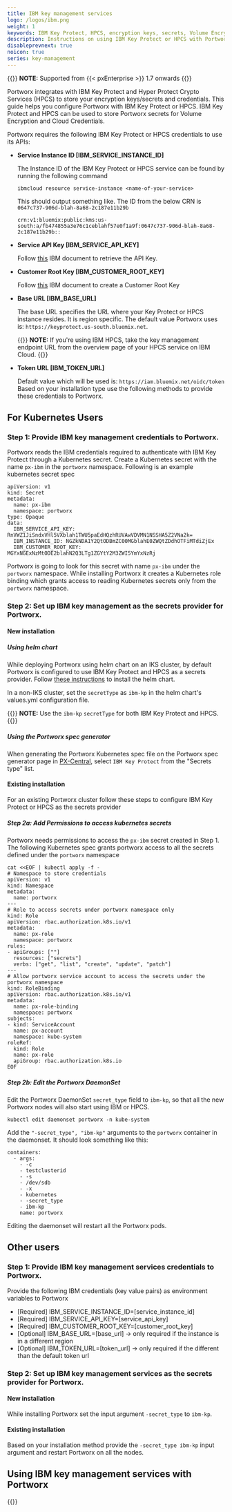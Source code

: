 ```yaml
---
title: IBM key management services
logo: /logos/ibm.png
weight: 1
keywords: IBM Key Protect, HPCS, encryption keys, secrets, Volume Encryption, Cloud Credentials
description: Instructions on using IBM Key Protect or HPCS with Portworx
disableprevnext: true
noicon: true
series: key-management
---
```


{{<info>}}
**NOTE:** Supported from {{< pxEnterprise >}} 1.7 onwards
{{</info>}}

Portworx integrates with IBM Key Protect and Hyper Protect Crypto Services (HPCS) to store your encryption keys/secrets and credentials. This guide helps you configure Portworx with IBM Key Protect or HPCS. IBM Key Protect and HPCS can be used to store Portworx secrets for Volume Encryption and Cloud Credentials.

Portworx requires the following IBM Key Protect or HPCS credentials to use its APIs:

- **Service Instance ID [IBM_SERVICE_INSTANCE_ID]**

    The Instance ID of the IBM Key Protect or HPCS service can be found by running the following command

    ```text
    ibmcloud resource service-instance <name-of-your-service>
    ```

    This should output something like. The ID from the below CRN is `0647c737-906d-blah-8a68-2c187e11b29b`
    ```
    crn:v1:bluemix:public:kms:us-south:a/fb474855a3e76c1ceblahf57e0f1a9f:0647c737-906d-blah-8a68-2c187e11b29b::
    ```

- **Service API Key [IBM_SERVICE_API_KEY]**

    Follow [this](https://cloud.ibm.com/docs/iam?topic=iam-serviceidapikeys#serviceidapikeys) IBM document to retrieve the API Key.

- **Customer Root Key [IBM_CUSTOMER_ROOT_KEY]**

    Follow [this](https://cloud.ibm.com/docs/key-protect?topic=key-protect-create-root-keys) IBM document to create a Customer Root Key

- **Base URL [IBM_BASE_URL]**

    The base URL specifies the URL where your Key Protect or HPCS instance resides. It is region specific. The default value Portworx uses is: `https://keyprotect.us-south.bluemix.net`.

    {{<info>}}
**NOTE:** If you're using IBM HPCS, take the key management endpoint URL from the overview page of your HPCS service on IBM Cloud.
    {{</info>}}

- **Token URL [IBM_TOKEN_URL]**

    Default value which will be used is: `https://iam.bluemix.net/oidc/token`
    Based on your installation type use the following methods to provide these credentials to Portworx.

## For Kubernetes Users

### Step 1: Provide IBM key management credentials to Portworx.

Portworx reads the IBM credentials required to authenticate with IBM Key Protect through a Kubernetes secret. Create a Kubernetes secret with the name `px-ibm` in the `portworx` namespace. Following is an example kubernetes secret spec

```text
apiVersion: v1
kind: Secret
metadata:
  name: px-ibm
  namespace: portworx
type: Opaque
data:
  IBM_SERVICE_API_KEY: RnVWZ1JiSndxVHl5VXblah1TWU5paEdHQzhRUVAwVDVMN1NSSHA5Z2VNa2k=
  IBM_INSTANCE_ID: NGZkNDA1Y2QtODBmZC00MGblahE0ZWQtZDdhOTFiMTdiZjEx
  IBM_CUSTOMER_ROOT_KEY: MGYxNGExNzMtODE2blahN2Q3LTg1ZGYtY2M3ZWI5YmYxNzRj
```

Portworx is going to look for this secret with name `px-ibm` under the `portworx` namespace. While installing Portworx it creates a Kubernetes role binding which grants access to reading Kubernetes secrets only from the `portworx` namespace.

### Step 2: Set up IBM key management as the secrets provider for Portworx.

#### New installation

##### Using helm chart

While deploying Portworx using helm chart on an IKS cluster, by default Portworx is configured to use IBM Key Protect and HPCS as a secrets provider. Follow [these instructions](https://github.com/portworx/helm/blob/master/charts/portworx/README.md) to install the helm chart.

In a non-IKS cluster, set the `secretType` as `ibm-kp` in the helm chart's values.yml configuration file.

{{<info>}}
**NOTE:** Use the `ibm-kp` `secretType` for both IBM Key Protect and HPCS. 
{{</info>}}

##### Using the Portworx spec generator
When generating the Portworx Kubernetes spec file on the Portworx spec generator page in [PX-Central](https://central.portworx.com), select `IBM Key Protect` from the "Secrets type" list.

#### Existing installation

For an existing Portworx cluster follow these steps to configure IBM Key Protect or HPCS as the secrets provider

##### Step 2a: Add Permissions to access kubernetes secrets

Portworx needs permissions to access the `px-ibm` secret created in Step 1. The following Kubernetes spec grants portworx access to all the secrets defined under the `portworx` namespace

```text
cat <<EOF | kubectl apply -f -
# Namespace to store credentials
apiVersion: v1
kind: Namespace
metadata:
  name: portworx
---
# Role to access secrets under portworx namespace only
kind: Role
apiVersion: rbac.authorization.k8s.io/v1
metadata:
  name: px-role
  namespace: portworx
rules:
- apiGroups: [""]
  resources: ["secrets"]
  verbs: ["get", "list", "create", "update", "patch"]
---
# Allow portworx service account to access the secrets under the portworx namespace
kind: RoleBinding
apiVersion: rbac.authorization.k8s.io/v1
metadata:
  name: px-role-binding
  namespace: portworx
subjects:
- kind: ServiceAccount
  name: px-account
  namespace: kube-system
roleRef:
  kind: Role
  name: px-role
  apiGroup: rbac.authorization.k8s.io
EOF
```

##### Step 2b: Edit the Portworx DaemonSet

Edit the Portworx DaemonSet `secret_type` field to `ibm-kp`, so that all the new Portworx nodes will also start using IBM  or HPCS.

```text
kubectl edit daemonset portworx -n kube-system
```

Add the `"-secret_type", "ibm-kp"` arguments to the `portworx` container in the daemonset. It should look something like this:
```text
containers:
  - args:
    - -c
    - testclusterid
    - -s
    - /dev/sdb
    - -x
    - kubernetes
    - -secret_type
    - ibm-kp
    name: portworx
```

Editing the daemonset will restart all the Portworx pods.

## Other users

### Step 1: Provide IBM key management services credentials to Portworx.

Provide the following IBM credentials (key value pairs) as environment variables to Portworx

- [Required] IBM_SERVICE_INSTANCE_ID=[service_instance_id]
- [Required] IBM_SERVICE_API_KEY=[service_api_key]
- [Required] IBM_CUSTOMER_ROOT_KEY=[customer_root_key]
- [Optional] IBM_BASE_URL=[base_url] → only required if the instance is in a different region
- [Optional] IBM_TOKEN_URL=[token_url] → only required if the different than the default token url

### Step 2: Set up IBM key management services as the secrets provider for Portworx.

#### New installation

While installing Portworx set the input argument `-secret_type` to `ibm-kp`.

#### Existing installation

Based on your installation method provide the `-secret_type ibm-kp` input argument and restart Portworx on all the nodes.


## Using IBM key management services with Portworx

{{<homelist series="ibm-key-protect-uses">}}
